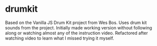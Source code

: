 # drumkit

Based on the Vanilla JS Drum Kit project from Wes Bos. Uses drum kit sounds from the project. Initially made working version without following along or watching almost any of the instruction video. Refactored after watching video to learn what I missed trying it myself.
